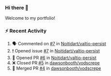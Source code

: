 ### Hi there 👋
Welcome to my portfolio!

### ⚡ Recent Activity
<!--START_SECTION:activity-->
1. 🗣 Commented on [#7](https://github.com/Noitidart/valtio-persist/issues/7) in [Noitidart/valtio-persist](https://github.com/Noitidart/valtio-persist)
2. ❗️ Opened issue [#7](https://github.com/Noitidart/valtio-persist/issues/7) in [Noitidart/valtio-persist](https://github.com/Noitidart/valtio-persist)
3. 💪 Opened PR [#6](https://github.com/Noitidart/valtio-persist/pull/6) in [Noitidart/valtio-persist](https://github.com/Noitidart/valtio-persist)
4. ❌ Closed PR [#5](https://github.com/dawsonbooth/vodscrepe/pull/5) in [dawsonbooth/vodscrepe](https://github.com/dawsonbooth/vodscrepe)
5. 🎉 Merged PR [#4](https://github.com/dawsonbooth/vodscrepe/pull/4) in [dawsonbooth/vodscrepe](https://github.com/dawsonbooth/vodscrepe)
<!--END_SECTION:activity-->
